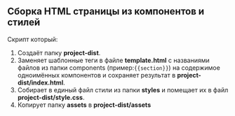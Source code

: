 ## Сборка HTML страницы из компонентов и стилей

Скрипт который:
1. Создаёт папку  **project-dist**.
2. Заменяет шаблонные теги в файле **template.html** с названиями файлов из папки components (пример:```{{section}}```) на содержимое одноимённых компонентов и  сохраняет результат в **project-dist/index.html**.
3. Собирает в единый файл стили из папки **styles** и помещает их в файл **project-dist/style.css**.
4. Копирует папку **assets** в **project-dist/assets**
